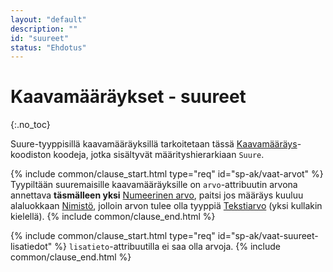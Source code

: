 ```yaml
---
layout: "default"
description: ""
id: "suureet"
status: "Ehdotus"
---
```


# Kaavamääräykset - suureet
{:.no_toc}

Suure-tyyppisillä kaavamääräyksillä tarkoitetaan tässä [Kaavamääräys](http://uri.suomi.fi/codelist/rytj/RY_Kaavamaarayslaji/)-koodiston koodeja, jotka sisältyvät määrityshierarkiaan ```Suure```.

{% include common/clause_start.html type="req" id="sp-ak/vaat-arvot" %}
Tyypiltään suuremaisille kaavamääräyksille on ```arvo```-attribuutin arvona annettava **täsmälleen yksi** [Numeerinen arvo](https://tietomallit.suomi.fi/model/rytj-kaava/NumeerinenArvo/), paitsi jos määräys kuuluu alaluokkaan [Nimistö](http://uri.suomi.fi/codelist/rytj/RY_Kaavamaarayslaji/code/nimisto), jolloin arvon tulee olla tyyppiä [Tekstiarvo](https://tietomallit.suomi.fi/model/rytj-kaava/Tekstiarvo/) (yksi kullakin kielellä).
{% include common/clause_end.html %}

{% include common/clause_start.html type="req" id="sp-ak/vaat-suureet-lisatiedot" %}
```lisatieto```-attribuutilla ei saa olla arvoja.
{% include common/clause_end.html %}